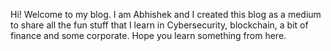 Hi!
Welcome to my blog. I am Abhishek and I created this blog as a medium to share all the fun stuff that I learn in Cybersecurity, blockchain, a bit of finance and some corporate.
Hope you learn something from here.
